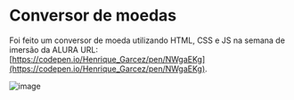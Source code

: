 # Conversor de moedas 

Foi feito um conversor de moeda utilizando HTML, CSS e JS na semana de imersão da ALURA
URL: [https://codepen.io/Henrique_Garcez/pen/NWgaEKg](https://codepen.io/Henrique_Garcez/pen/NWgaEKg).

![image](https://github.com/henrique-sousa-garcez/conversordemoedas/assets/53592014/c8c6d33f-b1ff-4d12-9208-1b93eeafdaee)


